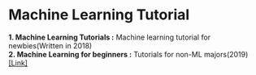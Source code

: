 # Machine Learning Tutorial
**1. Machine Learning Tutorials :** Machine learning tutorial for newbies(Written in 2018)  
**2. Machine Learning for beginners :** Tutorials for non-ML majors(2019) [[Link]](https://github.com/sguys99/Machine-Learning-Tutorials/tree/master/Machine%20learning%20for%20beginners)
